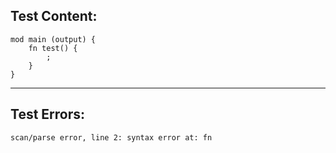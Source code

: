 
Test Content: 
-------------------------
```
mod main (output) {
    fn test() {
        ;
    }
}
```
------------------------

Test Errors:
-------------------------
```
scan/parse error, line 2: syntax error at: fn
```
